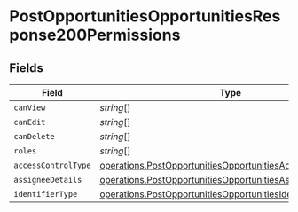 # PostOpportunitiesOpportunitiesResponse200Permissions


## Fields

| Field                                                                                                                                    | Type                                                                                                                                     | Required                                                                                                                                 | Description                                                                                                                              |
| ---------------------------------------------------------------------------------------------------------------------------------------- | ---------------------------------------------------------------------------------------------------------------------------------------- | ---------------------------------------------------------------------------------------------------------------------------------------- | ---------------------------------------------------------------------------------------------------------------------------------------- |
| `canView`                                                                                                                                | *string*[]                                                                                                                               | :heavy_minus_sign:                                                                                                                       | N/A                                                                                                                                      |
| `canEdit`                                                                                                                                | *string*[]                                                                                                                               | :heavy_minus_sign:                                                                                                                       | N/A                                                                                                                                      |
| `canDelete`                                                                                                                              | *string*[]                                                                                                                               | :heavy_minus_sign:                                                                                                                       | N/A                                                                                                                                      |
| `roles`                                                                                                                                  | *string*[]                                                                                                                               | :heavy_minus_sign:                                                                                                                       | N/A                                                                                                                                      |
| `accessControlType`                                                                                                                      | [operations.PostOpportunitiesOpportunitiesAccessControlType](../../models/operations/postopportunitiesopportunitiesaccesscontroltype.md) | :heavy_minus_sign:                                                                                                                       | N/A                                                                                                                                      |
| `assigneeDetails`                                                                                                                        | [operations.PostOpportunitiesOpportunitiesAssigneeDetails](../../models/operations/postopportunitiesopportunitiesassigneedetails.md)     | :heavy_minus_sign:                                                                                                                       | N/A                                                                                                                                      |
| `identifierType`                                                                                                                         | [operations.PostOpportunitiesOpportunitiesIdentifierType](../../models/operations/postopportunitiesopportunitiesidentifiertype.md)       | :heavy_minus_sign:                                                                                                                       | N/A                                                                                                                                      |